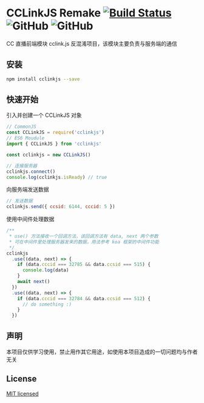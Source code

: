 # CCLinkJS Remake [![Build Status](https://www.travis-ci.com/hhui64/cclinkjs.svg?branch=master)](https://www.travis-ci.com/hhui64/cclinkjs) ![GitHub](https://img.shields.io/github/license/hhui64/cclinkjs) ![GitHub](https://img.shields.io/github/languages/top/hhui64/cclinkjs)

CC 直播前端模块 cclink.js 反混淆项目，该模块主要负责与服务端的通信

## 安装

```bash
npm install cclinkjs --save
```

## 快速开始

引入并创建一个 CCLinkJS 对象

```javascript
// CommonJS
const CCLinkJS = require('cclinkjs')
// ES6 Moudule
import { CCLinkJS } from 'cclinkjs'

const cclinkjs = new CCLinkJS()

// 连接服务器
cclinkjs.connect()
console.log(cclinkjs.isReady) // true
```

向服务端发送数据

```javascript
// 发送数据
cclinkjs.send({ ccsid: 6144, cccid: 5 })
```

使用中间件处理数据

```javascript
/**
 * use() 方法接收一个回调方法，该回调方法有 data, next 两个参数
 * 可在中间件里处理服务器发来的数据，用法参考 koa 框架的中间件功能
 */
cclinkjs
  .use((data, next) => {
    if (data.cccid === 32785 && data.ccsid === 515) {
      console.log(data)
    }
    await next()
  })
  .use((data, next) => {
    if (data.cccid === 32784 && data.ccsid === 512) {
      // do something :)
    }
  })
```

## 声明

本项目仅供学习使用，禁止用作其它用途，如使用本项目造成的一切问题均与作者无关

## License

[MIT licensed](LICENSE)
